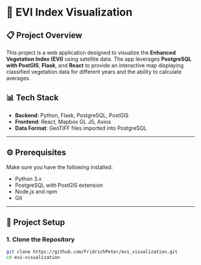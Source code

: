 # 🌿 EVI Index Visualization

## 📋 Project Overview
This project is a web application designed to visualize the **Enhanced Vegetation Index (EVI)** using satellite data. The app leverages **PostgreSQL with PostGIS**, **Flask**, and **React** to provide an interactive map displaying classified vegetation data for different years and the ability to calculate averages.

## 📊 Tech Stack
- **Backend**: Python, Flask, PostgreSQL, PostGIS
- **Frontend**: React, Mapbox GL JS, Axios
- **Data Format**: GeoTIFF files imported into PostgreSQL

---

## ⚙️ Prerequisites
Make sure you have the following installed:
- Python 3.x
- PostgreSQL with PostGIS extension
- Node.js and npm
- Git

---

## 🚀 Project Setup

### 1. Clone the Repository
```bash
git clone https://github.com/FridrichPeter/evi_visualization.git
cd evi-visualization
